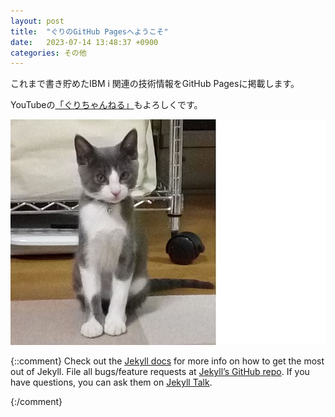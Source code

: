 ```yaml
---
layout: post
title:  "ぐりのGitHub Pagesへようこそ"
date:   2023-07-14 13:48:37 +0900
categories: その他
---
```

これまで書き貯めたIBM i 関連の技術情報をGitHub Pagesに掲載します。

YouTubeの[「ぐりちゃんねる」](https://www.youtube.com/@guricat)もよろしくです。

![ぐりさん](image/2017-09-29_Guri.jpg)


{::comment}
Check out the [Jekyll docs][jekyll-docs] for more info on how to get the most out of Jekyll. File all bugs/feature requests at [Jekyll’s GitHub repo][jekyll-gh]. If you have questions, you can ask them on [Jekyll Talk][jekyll-talk].

[jekyll-docs]: https://jekyllrb.com/docs/home
[jekyll-gh]:   https://github.com/jekyll/jekyll
[jekyll-talk]: https://talk.jekyllrb.com/
{:/comment}
